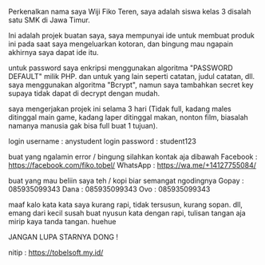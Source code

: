 Perkenalkan nama saya Wiji Fiko Teren, saya adalah siswa kelas 3 disalah satu SMK di Jawa Timur.

Ini adalah projek buatan saya, saya mempunyai ide untuk membuat produk ini pada saat saya mengeluarkan kotoran, dan bingung mau ngapain akhirnya saya dapat ide itu.

untuk password saya enkripsi menggunakan algoritma "PASSWORD DEFAULT" milik PHP.
dan untuk yang lain seperti catatan, judul catatan, dll. saya menggunakan algoritma "Bcrypt", namun saya tambahkan secret key supaya tidak dapat di decrypt dengan mudah.

saya mengerjakan projek ini selama 3 hari (Tidak full, kadang males ditinggal main game, kadang laper ditinggal makan, nonton film, biasalah namanya manusia gak bisa full buat 1 tujuan).

login username : anystudent
login password : student123

buat yang ngalamin error / bingung silahkan kontak aja dibawah
Facebook : https://facebook.com/fiko.tobel/
WhatsApp : https://wa.me/+14127755084/

buat yang mau beliin saya teh / kopi biar semangat ngodingnya
Gopay : 085935099343
Dana : 085935099343
Ovo : 085935099343

maaf kalo kata kata saya kurang rapi, tidak tersusun, kurang sopan. dll, emang dari kecil susah buat nyusun kata dengan rapi, tulisan tangan aja mirip kaya tanda tangan. huehue

JANGAN LUPA STARNYA DONG !

nitip : https://tobelsoft.my.id/
